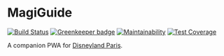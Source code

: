 # MagiGuide

[![Build Status](https://travis-ci.com/PkerUNO/MagiGuide.svg?branch=master)](https://travis-ci.com/PkerUNO/MagiGuide) [![Greenkeeper badge](https://badges.greenkeeper.io/PkerUNO/MagiGuide.svg)](https://greenkeeper.io/) [![Maintainability](https://api.codeclimate.com/v1/badges/343f2f1b50f645790d26/maintainability)](https://codeclimate.com/github/PkerUNO/MagiGuide/maintainability) [![Test Coverage](https://api.codeclimate.com/v1/badges/343f2f1b50f645790d26/test_coverage)](https://codeclimate.com/github/PkerUNO/MagiGuide/test_coverage)

A companion PWA for [Disneyland Paris](https://www.disneylandparis.com/).
